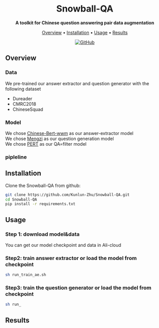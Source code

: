 <div align="center">
<div align="center">

<h1>Snowball-QA</h1>

**A toolkit for Chinese question answering pair data augmentation**

<p align="center">
  <a href="#overview">Overview</a>  • <a href="#install">Installation</a> • <a href="#usage">Usage</a> • <a href="#results">Results</a> 
<br>
</p>

<p align="center">



<a href="https://github.com/OpenBMB/BMTrain/blob/main/LICENSE">
    <img alt="GitHub" src="https://img.shields.io/github/license/OpenBMB/BMTrain">
</a>

</p>

</div>
</div>

## Overview

### Data
We pre-trained our answer extractor and question generator with the following dataset 
- Dureader 
- CMRC2018 
- ChineseSquad 

### Model
We chose [Chinese-Bert-wwm](https://github.com/ymcui/Chinese-BERT-wwm) as our answer-extractor model   
We chose [Mengzi](https://github.com/Langboat/Mengzi) as our question generation model  
We chose [PERT](https://github.com/ymcui/PERT) as our QA=filter model  

### pipleline

## Installation

Clone the Snowball-QA from github:
```bash
git clone https://github.com/Kunlun-Zhu/Snowball-QA.git
cd Snowball-QA
pip install -r requirements.txt
```
## Usage
### Step 1: download model&data
You can get our model checkpoint and data in Ali-cloud 

### Step2: train answer extractor or load the model from checkpoint
```bash
sh run_train_ae.sh
```
### Step3: train the question generator or load the model from checkpoint
```bash
sh run_
```
## Results